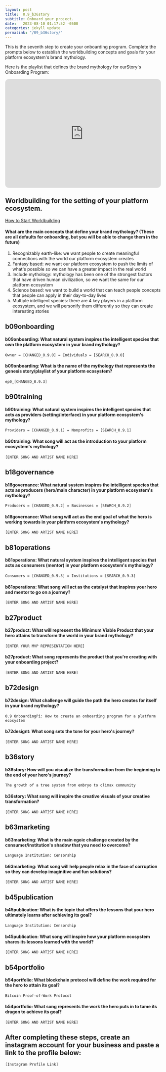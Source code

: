 ```yaml
---
layout: post
title:  0.9_b36story
subtitle: Onboard your project.
date:   2023-08-10 01:17:52 -0500
categories: jekyll update
permalink: "/09_b36story/"
---
```


This is the seventh step to create your onboarding program. Complete the prompts below to establish the worldbuilding concepts and goals for your platform ecosystem's brand mythology.

Here is the playlist that defines the brand mythology for ourStory's Onboarding Program:

<div class="aside">
<iframe style="border-radius:12px" src="https://open.spotify.com/embed/playlist/25WElf3Mx7mSjNDWYOkmsv?utm_source=generator" width="100%" height="352" frameBorder="0" allowfullscreen="" allow="autoplay; clipboard-write; encrypted-media; fullscreen; picture-in-picture" loading="lazy"></iframe>
</div>

## Worldbuilding for the setting of your platform ecosystem.

[How to Start Worldbuilding](https://www.youtube.com/watch?v=Tfe6cNlrG0c&list=PLXukribaw8O4eKb_8hcfR7GTDEVxRmek6)

#### What are the main concepts that define your brand mythology? (These are all defaults for onboarding, but you will be able to change them in the future)
1. Recognizably earth-like: we want people to create meaningful connections with the world our platform ecosystem creates
2. Fantasy based: we want our platform ecosystem to push the limits of what's possible so we can have a greater impact in the real world
3. Include mythology: mythology has been one of the strongest factors that have driven human civilization, so we want the same for our platform ecosystem
4. Science based: we want to build a world that can teach people concepts that people can apply in their day-to-day lives
5. Multiple intelligent species: there are 4 key players in a platform ecosystem, and we will personify them differently so they can create interesting stories

## b09onboarding
#### b09onboarding: What natural system inspires the intelligent species that own the platform ecosystem in your brand mythology?
```
Owner = [CHANGED_0.9.0] = Individuals = [SEARCH_0.9.0]
```

#### b09onboarding: What is the name of the mythology that represents the genesis story/playlist of your platform ecosystem?
```
ep0_[CHANGED_0.9.3]
```

## b90training
#### b90training: What natural system inspires the intelligent species that acts as providers (setting/interface) in your platform ecosystem's mythology?
```
Providers = [CHANGED_0.9.1] = Nonprofits = [SEARCH_0.9.1]
```

#### b90training: What song will act as the introduction to your platform ecosystem's mythology?
```
[ENTER SONG AND ARTIST NAME HERE]
```

## b18governance
#### b18governance: What natural system inspires the intelligent species that acts as producers (hero/main character) in your platform ecosystem's mythology?
```
Producers = [CHANGED_0.9.2] = Businesses = [SEARCH_0.9.2]
```

#### b18governance: What song will act as the end goal of what the hero is working towards in your platform ecosystem's mythology?
```
[ENTER SONG AND ARTIST NAME HERE]
```

## b81operations
#### b81operations: What natural system inspires the intelligent species that acts as consumers (mentor) in your platform ecosystem's mythology?
```
Consumers = [CHANGED_0.9.3] = Institutions = [SEARCH_0.9.3]
```

#### b81operations: What song will act as the catalyst that inspires your hero and mentor to go on a journey?
```
[ENTER SONG AND ARTIST NAME HERE]
```

## b27product
#### b27product: What will represent the Minimum Viable Product that your hero attains to transform the world in your brand mythology?
```
[ENTER YOUR MVP REPRESENTATION HERE]
```

#### b27product: What song represents the product that you're creating with your onboarding project?
```
[ENTER SONG AND ARTIST NAME HERE]
```

## b72design
#### b72design: What challenge will guide the path the hero creates for itself in your brand mythology?
```
0.9 OnboardingPi: How to create an onboarding program for a platform ecosystem
```

#### b72designt: What song sets the tone for your hero's journey?
```
[ENTER SONG AND ARTIST NAME HERE]
```

## b36story
#### b36story: How will you visualize the transformation from the beginning to the end of your hero's journey?
```
The growth of a tree system from embryo to climax community
```

#### b36story: What song will inspire the creative visuals of your creative transformation?
```
[ENTER SONG AND ARTIST NAME HERE]
```

## b63marketing
#### b63marketing: What is the main egoic challenge created by the consumer/institution's shadow that you need to overcome?
```
Language Institution: Censorship
```

#### b63marketing: What song will help people relax in the face of corruption so they can develop imaginitive and fun solutions?
```
[ENTER SONG AND ARTIST NAME HERE]
```

## b45publication
#### b45publication: What is the topic that offers the lessons that your hero ultimately learns after achieving its goal?
```
Language Institution: Censorship
```

#### b45publication: What song will inspire how your platform ecosystem shares its lessons learned with the world?
```
[ENTER SONG AND ARTIST NAME HERE]
```

## b54portfolio
#### b54portfolio: What blockchain protocol will define the work required for the hero to attain its goal?
```
Bitcoin Proof-of-Work Protocol
```

#### b54portfolio: What song represents the work the hero puts in to tame its dragon to achieve its goal?
```
[ENTER SONG AND ARTIST NAME HERE]
```

## After completing these steps, create an instagram account for your business and paste a link to the profile below:
```
[Instagram Profile Link]
```
